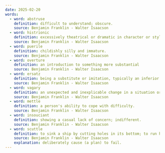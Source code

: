 ```yaml
---
date: 2025-02-20
words:
  - word: abstruse
    definition: difficult to understand; obscure.
    source: Benjamin Franklin - Walter Isaacson
  - word: histrionic
    definition: excessively theatrical or dramatic in character or style.
    source: Benjamin Franklin - Walter Isaacson
  - word: puerile
    definition: childishly silly and immature.
    source: Benjamin Franklin - Walter Isaacson
  - word: overture
    definition: an introduction to something more substantial
    source: Benjamin Franklin - Walter Isaacson
  - word: ersatz
    definition: being a substitute or imitation, typically an inferior one.
    source: Benjamin Franklin - Walter Isaacson
  - word: vagary
    definition: an unexpected and inexplicable change in a situation or someone's behavior.
    source: Benjamin Franklin - Walter Isaacson 
  - word: mettle
    definition: a person's ability to cope with difficulty.
    source: Benjamin Franklin - Walter Isaacson 
  - word: insouciant
    definition: showing a casual lack of concern; indifferent.
    source: Benjamin Franklin - Walter Isaacson 
  - word: scuttle
    definition: to sink a ship by cutting holes in its bottom; to run hastily or furtively.
    source: Benjamin Franklin - Walter Isaacson 
    explanation: deliberately cause (a plan) to fail. 
---
```

